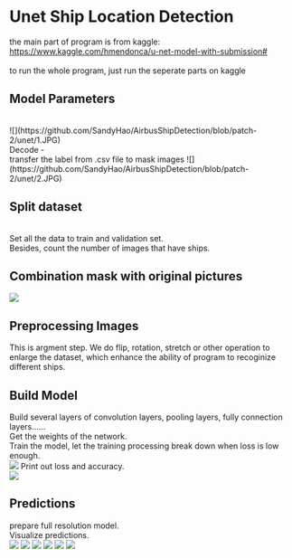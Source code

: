 Unet Ship Location Detection
=

the main part of program is from kaggle: https://www.kaggle.com/hmendonca/u-net-model-with-submission# <br>
<br>
to run the whole program, just run the seperate parts on kaggle

Model Parameters
-
<br>
![](https://github.com/SandyHao/AirbusShipDetection/blob/patch-2/unet/1.JPG)
<br>
Decode
-
<br>
transfer the label from .csv file to mask images
![](https://github.com/SandyHao/AirbusShipDetection/blob/patch-2/unet/2.JPG)

Split dataset
-
<br>
Set all the data to train and validation set.<br>
Besides, count the number of images that have ships.<br>

Combination mask with original pictures
-

![](https://github.com/SandyHao/AirbusShipDetection/blob/patch-2/unet/6.JPG)

Preprocessing Images
-

This is argment step. We do flip, rotation, stretch or other operation to enlarge the dataset, which enhance the ability of program to recoginize different ships.<br> 

Build Model
-

Build several layers of convolution layers, pooling layers, fully connection layers......<br>
Get the weights of the network.<br>
Train the model, let the training processing break down when loss is low enough.<br>
![](https://github.com/SandyHao/AirbusShipDetection/blob/patch-2/unet/10_1.JPG)
Print out loss and accuracy.<br>
![](https://github.com/SandyHao/AirbusShipDetection/blob/patch-2/unet/11loss.JPG)

Predictions
-

prepare full resolution model.<br>
Visualize predictions.<br>
![](https://github.com/SandyHao/AirbusShipDetection/blob/patch-2/unet/13_1.JPG)
![](https://github.com/SandyHao/AirbusShipDetection/blob/patch-2/unet/13_3.JPG)
![](https://github.com/SandyHao/AirbusShipDetection/blob/patch-2/unet/13_8.JPG)
![](https://github.com/SandyHao/AirbusShipDetection/blob/patch-2/unet/13_2.JPG)
![](https://github.com/SandyHao/AirbusShipDetection/blob/patch-2/unet/13_6.JPG)
![](https://github.com/SandyHao/AirbusShipDetection/blob/patch-2/unet/13_7.JPG)
